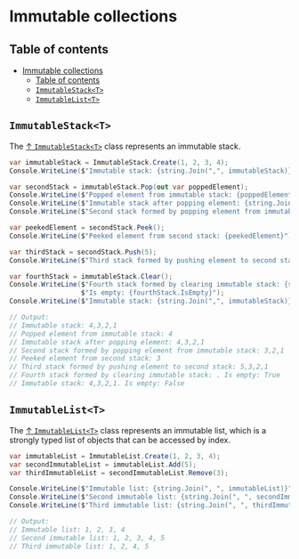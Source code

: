 # Immutable collections

## Table of contents

- [Immutable collections](#immutable-collections)
  - [Table of contents](#table-of-contents)
  - [`ImmutableStack<T>`](#immutablestackt)
  - [`ImmutableList<T>`](#immutablelistt)

## `ImmutableStack<T>`

The [↑ `ImmutableStack<T>`](https://learn.microsoft.com/en-us/dotnet/api/system.collections.immutable.immutablestack-1) class represents an immutable stack.

```csharp
var immutableStack = ImmutableStack.Create(1, 2, 3, 4);
Console.WriteLine($"Immutable stack: {string.Join(",", immutableStack)}");

var secondStack = immutableStack.Pop(out var poppedElement);
Console.WriteLine($"Popped element from immutable stack: {poppedElement}");
Console.WriteLine($"Immutable stack after popping element: {string.Join(",", immutableStack)}");
Console.WriteLine($"Second stack formed by popping element from immutable stack: {string.Join(",", secondStack)}");

var peekedElement = secondStack.Peek();
Console.WriteLine($"Peeked element from second stack: {peekedElement}");

var thirdStack = secondStack.Push(5);
Console.WriteLine($"Third stack formed by pushing element to second stack: {string.Join(",", thirdStack)}");

var fourthStack = immutableStack.Clear();
Console.WriteLine($"Fourth stack formed by clearing immutable stack: {string.Join(",", fourthStack)}. " +
                  $"Is empty: {fourthStack.IsEmpty}");
Console.WriteLine($"Immutable stack: {string.Join(",", immutableStack)}. Is empty: {immutableStack.IsEmpty}");

// Output:
// Immutable stack: 4,3,2,1
// Popped element from immutable stack: 4
// Immutable stack after popping element: 4,3,2,1
// Second stack formed by popping element from immutable stack: 3,2,1
// Peeked element from second stack: 3
// Third stack formed by pushing element to second stack: 5,3,2,1
// Fourth stack formed by clearing immutable stack: . Is empty: True
// Immutable stack: 4,3,2,1. Is empty: False
```

## `ImmutableList<T>`

The [↑ `ImmutableList<T>`](https://learn.microsoft.com/en-us/dotnet/api/system.collections.immutable.immutablelist-1) class represents an immutable list, which is a strongly typed list of objects that can be accessed by index.

```csharp
var immutableList = ImmutableList.Create(1, 2, 3, 4);
var secondImmutableList = immutableList.Add(5);
var thirdImmutableList = secondImmutableList.Remove(3);

Console.WriteLine($"Immutable list: {string.Join(", ", immutableList)}");
Console.WriteLine($"Second immutable list: {string.Join(", ", secondImmutableList)}");
Console.WriteLine($"Third immutable list: {string.Join(", ", thirdImmutableList)}");

// Output:
// Immutable list: 1, 2, 3, 4
// Second immutable list: 1, 2, 3, 4, 5
// Third immutable list: 1, 2, 4, 5
```
